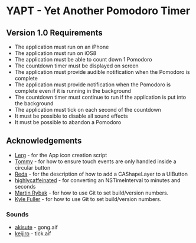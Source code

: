 # YAPT - Yet Another Pomodoro Timer #

## Version 1.0 Requirements ##
 - The application must run on an iPhone
 - The application must run on iOS8
 - The application must be able to count down 1 Pomodoro
 - The countdown timer must be displayed on screen
 - The application must provide audible notification when the Pomodoro is complete
 - The application must provide notification when the Pomodoro is complete even if it is running in the background
 - The countdown timer must continue to run if the application is put into the background
 - The application must tick on each second of the countdown
 - It must be possible to disable all sound effects
 - It must be possible to abandon a Pomodoro

## Acknowledgements ##
 - [Lerg](https://gist.github.com/Lerg/b0a643a13f751747976f) - for the App icon creation script
 - [Tommy](http://stackoverflow.com/a/13755158) - for how to ensure touch events are only handled inside a circular button
 - [Reda](http://robots.thoughtbot.com/designing-for-ios-taming-uibutton) - for the description of how to add a CAShapeLayer to a UIButton
 - [highlycaffeinated](http://stackoverflow.com/questions/6253666/make-a-two-digit-string-from-a-single-digit-integer) - for converting an NSTimeInterval to minutes and seconds
 - [Martin Rybak](http://objcsharp.wordpress.com/2013/10/01/how-to-automatically-update-xcode-build-numbers-from-git/) - for how to use Git to set build/version numbers.
 - [Kyle Fuller](http://kylefuller.co.uk/posts/versioning-with-xcode-and-git/) - for how to use Git to set build/version numbers.

### Sounds ###
 - [akisute](https://github.com/akisute/YourTurn/blob/master/gong.aif) - gong.aif
 - [keijiro](https://github.com/keijiro/cl/blob/master/Assets/Audio%20Clips/Tick.aif) - tick.aif
